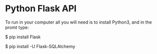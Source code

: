 <h1>Python Flask API</h1>
<div>
  To run in your computer all you will need is to install Python3, and in the promt type:
  <p>$ pip install Flask</p>
  <p>$ pip install -U Flask-SQLAlchemy</p>
</div>
